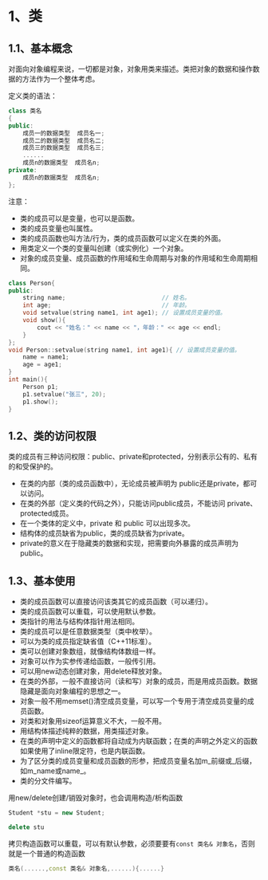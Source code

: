 # 1、类

## 1.1、基本概念

对面向对象编程来说，一切都是对象，对象用类来描述。类把对象的数据和操作数据的方法作为一个整体考虑。

定义类的语法：
```cpp
class 类名
{
public:
    成员一的数据类型  成员名一;
    成员二的数据类型  成员名二;
    成员三的数据类型  成员名三;
    ......
    成员n的数据类型  成员名n;
private:
    成员n的数据类型  成员名n;
};
```
注意：
- 类的成员可以是变量，也可以是函数。
- 类的成员变量也叫属性。
- 类的成员函数也叫方法/行为，类的成员函数可以定义在类的外面。
- 用类定义一个类的变量叫创建（或实例化）一个对象。
- 对象的成员变量、成员函数的作用域和生命周期与对象的作用域和生命周期相同。

```cpp
class Person{
public:
    string name;                           // 姓名。
    int age;                               // 年龄。
    void setvalue(string name1, int age1); // 设置成员变量的值。
    void show(){
        cout << "姓名：" << name << "，年龄：" << age << endl;
    }
};
void Person::setvalue(string name1, int age1){ // 设置成员变量的值。
    name = name1;
    age = age1;
}
int main(){
    Person p1;
    p1.setvalue("张三", 20);
    p1.show();
}
```

## 1.2、类的访问权限

类的成员有三种访问权限：public、private和protected，分别表示公有的、私有的和受保护的。
- 在类的内部（类的成员函数中），无论成员被声明为 public还是private，都可以访问。
- 在类的外部（定义类的代码之外），只能访问public成员，不能访问 private、protected成员。
- 在一个类体的定义中，private 和 public 可以出现多次。
- 结构体的成员缺省为public，类的成员缺省为private。
- private的意义在于隐藏类的数据和实现，把需要向外暴露的成员声明为public。

## 1.3、基本使用

- 类的成员函数可以直接访问该类其它的成员函数（可以递归）。
- 类的成员函数可以重载，可以使用默认参数。
- 类指针的用法与结构体指针用法相同。
- 类的成员可以是任意数据类型（类中枚举）。
- 可以为类的成员指定缺省值（C++11标准）。
- 类可以创建对象数组，就像结构体数组一样。
- 对象可以作为实参传递给函数，一般传引用。
- 可以用new动态创建对象，用delete释放对象。
- 在类的外部，一般不直接访问（读和写）对象的成员，而是用成员函数。数据隐藏是面向对象编程的思想之一。
- 对象一般不用memset()清空成员变量，可以写一个专用于清空成员变量的成员函数。
- 对类和对象用sizeof运算意义不大，一般不用。
- 用结构体描述纯粹的数据，用类描述对象。
- 在类的声明中定义的函数都将自动成为内联函数；在类的声明之外定义的函数如果使用了inline限定符，也是内联函数。
- 为了区分类的成员变量和成员函数的形参，把成员变量名加m_前缀或_后缀，如m_name或name_。
- 类的分文件编写。




用new/delete创建/销毁对象时，也会调用构造/析构函数
```cpp
Student *stu = new Student;

delete stu
```


拷贝构造函数可以重载，可以有默认参数，必须要要有`const 类名& 对象名`，否则就是一个普通的构造函数
```cpp
类名(......,const 类名& 对象名,......){......}
```